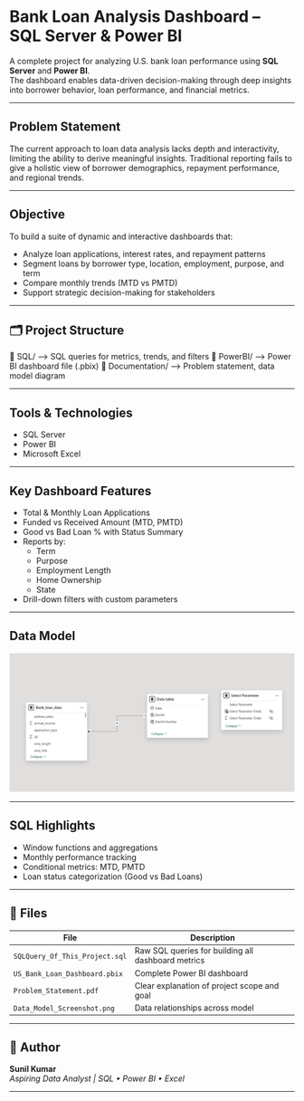 # Bank Loan Analysis Dashboard – SQL Server & Power BI

A complete project for analyzing U.S. bank loan performance using **SQL Server** and **Power BI**.  
The dashboard enables data-driven decision-making through deep insights into borrower behavior, loan performance, and financial metrics.

---

##  Problem Statement

The current approach to loan data analysis lacks depth and interactivity, limiting the ability to derive meaningful insights. Traditional reporting fails to give a holistic view of borrower demographics, repayment performance, and regional trends.

---

##  Objective

To build a suite of dynamic and interactive dashboards that:
- Analyze loan applications, interest rates, and repayment patterns
- Segment loans by borrower type, location, employment, purpose, and term
- Compare monthly trends (MTD vs PMTD)
- Support strategic decision-making for stakeholders

---

## 🗂️ Project Structure

📁 SQL/ --> SQL queries for metrics, trends, and filters
📁 PowerBI/ --> Power BI dashboard file (.pbix)
📁 Documentation/ --> Problem statement, data model diagram


---

##  Tools & Technologies

- SQL Server  
- Power BI  
- Microsoft Excel  

---

##  Key Dashboard Features

- Total & Monthly Loan Applications
- Funded vs Received Amount (MTD, PMTD)
- Good vs Bad Loan % with Status Summary
- Reports by:
  - Term
  - Purpose
  - Employment Length
  - Home Ownership
  - State
- Drill-down filters with custom parameters

---

##  Data Model

![Data Model](Documentation/Data_Model_Screenshot.png)

---

##  SQL Highlights

- Window functions and aggregations
- Monthly performance tracking
- Conditional metrics: MTD, PMTD
- Loan status categorization (Good vs Bad Loans)

---

## 📁 Files

| File | Description |
|------|-------------|
| `SQLQuery_Of_This_Project.sql` | Raw SQL queries for building all dashboard metrics |
| `US_Bank_Loan_Dashboard.pbix` | Complete Power BI dashboard |
| `Problem_Statement.pdf` | Clear explanation of project scope and goal |
| `Data_Model_Screenshot.png` | Data relationships across model |

---

## 📎 Author

**Sunil Kumar**  
*Aspiring Data Analyst | SQL • Power BI • Excel*

---

